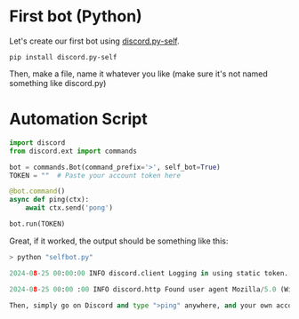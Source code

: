 # First bot (Python)

Let's create our first bot using [discord.py-self](https://github.com/dolfies/discord.py-self).

`pip install discord.py-self`

Then, make a file, name it whatever you like (make sure it's not named something like discord.py)

# Automation Script

```python
import discord
from discord.ext import commands

bot = commands.Bot(command_prefix='>', self_bot=True)
TOKEN = ""  # Paste your account token here

@bot.command()
async def ping(ctx):
    await ctx.send('pong')

bot.run(TOKEN)
```




Great, if it worked, the output should be something like this:

```python
> python "selfbot.py"

2024-08-25 00:00:00 INFO discord.client Logging in using static token.

2024-08-25 00:00 :00 INFO discord.http Found user agent Mozilla/5.0 (Windows NT 10.0; Win64; x64) AppleWebKit/537.36 (KHTML, like Gecko) Chrome/128.0.0.0 Safari/537.36, build number 999999.```

Then, simply go on Discord and type ">ping" anywhere, and your own account should send a response, "pong".

